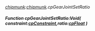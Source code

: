 _[chipmunk](../../modules/chipmunk/chipmunk-module.md):[chipmunk](../../modules/chipmunk/chipmunk-module.md).cpGearJointSetRatio_
##### Function cpGearJointSetRatio:Void( constraint:[cpConstraint](../../modules/chipmunk/chipmunk-cpconstraint.md),ratio:[cpFloat](../../modules/chipmunk/chipmunk-cpfloat.md) )
